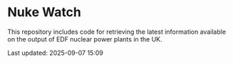 # Nuke Watch

This repository includes code for retrieving the latest information available on the output of EDF nuclear power plants in the UK.

Last updated: 2025-09-07 15:09